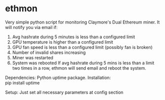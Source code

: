 # ethmon
Very simple python script for monitoring Claymore's Dual Ethereum miner. It will notify you via email if:
  1. Avg hashrate during 5 minutes is less than a configured limit
  2. GPU temperature is higher than a configured limit
  3. GPU fan speed is less than a configured limit (possibly fan is broken)
  4. Number of invalid shares increasing
  5. Miner was restarted
  6. System was rebooted
If avg hashrate during 5 mins is less than a limit two times in a row, ethmon will send email and reboot the system.

Dependencies:
  Python uptime package. Installation:  
    pip install uptime
  
Setup:
  Just set all necessary parameters at config section

